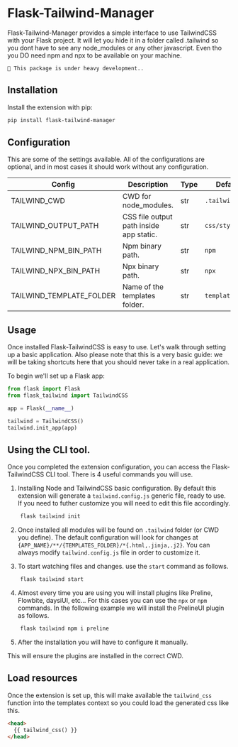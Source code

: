 # Flask-Tailwind-Manager

Flask-Tailwind-Manager provides a simple interface to use TailwindCSS with your Flask project. It will let you hide it in a folder called .tailwind so you dont have to see any node_modules or any other javascript. Even tho you DO need npm and npx to be available on your machine.

```{warning}
🚧 This package is under heavy development..
```

## Installation

Install the extension with pip:

```bash
pip install flask-tailwind-manager
```

## Configuration

This are some of the settings available. All of the configurations are optional, and in most cases it should work without any configuration.

| Config                                   | Description                             | Type | Default         |
| ---------------------------------------- | --------------------------------------- | ---- | --------------- |
| TAILWIND_CWD                             | CWD for node_modules.                   | str  | `.tailwind`     |
| TAILWIND_OUTPUT_PATH                     | CSS file output path inside app static. | str  | `css/style.css` |
| TAILWIND_NPM_BIN_PATH                    | Npm binary path.                        | str  | `npm`           |
| TAILWIND_NPX_BIN_PATH                    | Npx binary path.                        | str  | `npx`           |
| TAILWIND_TEMPLATE_FOLDER                 | Name of the templates folder.           | str  | `templates`     |

## Usage

Once installed Flask-TailwindCSS is easy to use. Let's walk through setting up a basic application. Also please note that this is a very basic guide: we will be taking shortcuts here that you should never take in a real application.

To begin we'll set up a Flask app:

```python
from flask import Flask
from flask_tailwind import TailwindCSS

app = Flask(__name__)

tailwind = TailwindCSS()
tailwind.init_app(app)
```

## Using the CLI tool.

Once you completed the extension configuration, you can access the Flask-TailwindCSS CLI tool. There is 4 useful commands you will use. 
    
1. Installing Node and TailwindCSS basic configuration. By default this extension will generate a `tailwind.config.js` generic file, ready to use. If you need to futher customize you will need to edit this file accordingly.  
```bash
    flask tailwind init 
```   
2. Once installed all modules will be found on `.tailwind` folder (or CWD you define). The default configuration will look for changes at `{APP_NAME}/**/{TEMPLATES_FOLDER}/*{.html,.jinja,.j2}`. You can always modify `tailwind.config.js` file in order to customize it.

3. To start watching files and changes. use the `start` command as follows.
```bash
    flask tailwind start
```
4. Almost every time you are using you will install plugins like Preline, Flowbite, daysiUI, etc... For this cases you can use the `npx` or `npm` commands. In the following example we will install the PrelineUI plugin as follows.
```bash
    flask tailwind npm i preline
```
5. After the installation you will have to configure it manually.

This will ensure the plugins are installed in the correct CWD.
 

## Load resources

Once the extension is set up, this will make available the `tailwind_css` function into the templates context so you could load the generated css like this.

```html
<head>
  {{ tailwind_css() }} 
</head>
```
